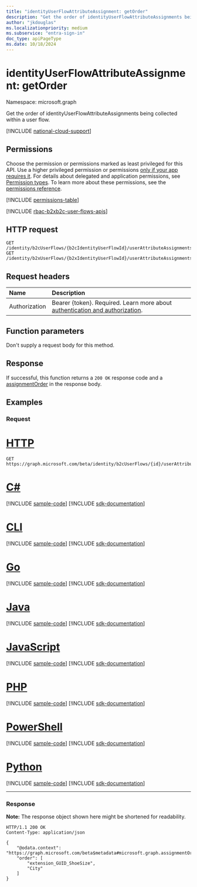 ```yaml
---
title: "identityUserFlowAttributeAssignment: getOrder"
description: "Get the order of identityUserFlowAttributeAssignments being collected within a user flow."
author: "jkdouglas"
ms.localizationpriority: medium
ms.subservice: "entra-sign-in"
doc_type: apiPageType
ms.date: 10/18/2024
---
```


# identityUserFlowAttributeAssignment: getOrder

Namespace: microsoft.graph

Get the order of identityUserFlowAttributeAssignments being collected within a user flow.

[!INCLUDE [national-cloud-support](../../includes/all-clouds.md)]

## Permissions

Choose the permission or permissions marked as least privileged for this API. Use a higher privileged permission or permissions [only if your app requires it](/graph/permissions-overview#best-practices-for-using-microsoft-graph-permissions). For details about delegated and application permissions, see [Permission types](/graph/permissions-overview#permission-types). To learn more about these permissions, see the [permissions reference](/graph/permissions-reference).

<!-- { "blockType": "permissions", "name": "identityuserflowattributeassignment_getorder" } -->
[!INCLUDE [permissions-table](../includes/permissions/identityuserflowattributeassignment-getorder-permissions.md)]

[!INCLUDE [rbac-b2xb2c-user-flows-apis](../includes/rbac-for-apis/rbac-b2xb2c-user-flows-apis.md)]

## HTTP request

<!-- {
  "blockType": "ignored"
}
-->

``` http
GET /identity/b2cUserFlows/{b2cIdentityUserFlowId}/userAttributeAssignments/getOrder
GET /identity/b2xUserFlows/{b2xIdentityUserFlowId}/userAttributeAssignments/getOrder
```

## Request headers

|Name|Description|
|:---|:---|
|Authorization|Bearer {token}. Required. Learn more about [authentication and authorization](/graph/auth/auth-concepts).|

## Function parameters

Don't supply a request body for this method.

## Response

If successful, this function returns a `200 OK` response code and a [assignmentOrder](../resources/assignmentorder.md) in the response body.

## Examples

### Request


# [HTTP](#tab/http)
<!-- {
  "blockType": "request",
  "name": "identityuserflowattributeassignment_getorder"
}
-->

``` http
GET https://graph.microsoft.com/beta/identity/b2cUserFlows/{id}/userAttributeAssignments/getOrder
```

# [C#](#tab/csharp)
[!INCLUDE [sample-code](../includes/snippets/csharp/identityuserflowattributeassignment-getorder-csharp-snippets.md)]
[!INCLUDE [sdk-documentation](../includes/snippets/snippets-sdk-documentation-link.md)]

# [CLI](#tab/cli)
[!INCLUDE [sample-code](../includes/snippets/cli/identityuserflowattributeassignment-getorder-cli-snippets.md)]
[!INCLUDE [sdk-documentation](../includes/snippets/snippets-sdk-documentation-link.md)]

# [Go](#tab/go)
[!INCLUDE [sample-code](../includes/snippets/go/identityuserflowattributeassignment-getorder-go-snippets.md)]
[!INCLUDE [sdk-documentation](../includes/snippets/snippets-sdk-documentation-link.md)]

# [Java](#tab/java)
[!INCLUDE [sample-code](../includes/snippets/java/identityuserflowattributeassignment-getorder-java-snippets.md)]
[!INCLUDE [sdk-documentation](../includes/snippets/snippets-sdk-documentation-link.md)]

# [JavaScript](#tab/javascript)
[!INCLUDE [sample-code](../includes/snippets/javascript/identityuserflowattributeassignment-getorder-javascript-snippets.md)]
[!INCLUDE [sdk-documentation](../includes/snippets/snippets-sdk-documentation-link.md)]

# [PHP](#tab/php)
[!INCLUDE [sample-code](../includes/snippets/php/identityuserflowattributeassignment-getorder-php-snippets.md)]
[!INCLUDE [sdk-documentation](../includes/snippets/snippets-sdk-documentation-link.md)]

# [PowerShell](#tab/powershell)
[!INCLUDE [sample-code](../includes/snippets/powershell/identityuserflowattributeassignment-getorder-powershell-snippets.md)]
[!INCLUDE [sdk-documentation](../includes/snippets/snippets-sdk-documentation-link.md)]

# [Python](#tab/python)
[!INCLUDE [sample-code](../includes/snippets/python/identityuserflowattributeassignment-getorder-python-snippets.md)]
[!INCLUDE [sdk-documentation](../includes/snippets/snippets-sdk-documentation-link.md)]

---

### Response

**Note:** The response object shown here might be shortened for readability.
<!-- {
  "blockType": "response",
  "truncated": true,
  "@odata.type": "microsoft.graph.assignmentOrder"
}
-->

``` http
HTTP/1.1 200 OK
Content-Type: application/json

{
    "@odata.context": "https://graph.microsoft.com/beta$metadata#microsoft.graph.assignmentOrder",
    "order": [
        "extension_GUID_ShoeSize",
        "City"
    ]
}
```

